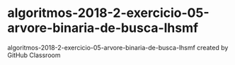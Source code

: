 # algoritmos-2018-2-exercicio-05-arvore-binaria-de-busca-lhsmf
algoritmos-2018-2-exercicio-05-arvore-binaria-de-busca-lhsmf created by GitHub Classroom

